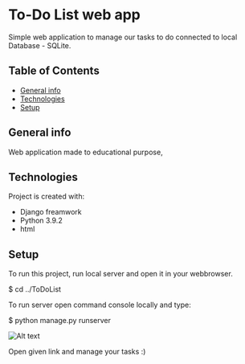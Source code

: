 # To-Do List web app

Simple web application to manage our tasks to do connected to local Database - SQLite.

## Table of Contents
* [General info](#general-info)
* [Technologies](#technologies)
* [Setup](#setup)

## General info
Web application made to educational purpose, 

## Technologies
Project is created with:
* Django freamwork
* Python 3.9.2
* html

## Setup
To run this project, run local server and open it in your webbrowser.

$ cd ../ToDoList

To run server open command console locally and type:

$ python manage.py runserver

![Alt text](ToDoList/images/runserver.png?raw=true "Title")


Open given link and manage your tasks :)




